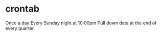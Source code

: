 # crontab

Once a day 
Every Sunday night at 10:00pm 
Pull down data at the end of every quarter  


